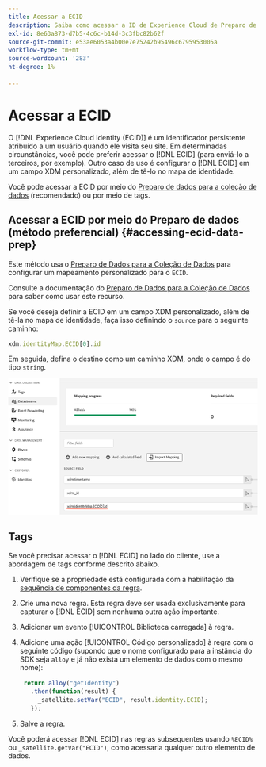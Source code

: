 ```yaml
---
title: Acessar a ECID
description: Saiba como acessar a ID de Experience Cloud de Preparo de dados ou Tags
exl-id: 8e63a873-d7b5-4c6c-b14d-3c3fbc82b62f
source-git-commit: e53ae6053a4b00e7e75242b95496c6795953005a
workflow-type: tm+mt
source-wordcount: '283'
ht-degree: 1%

---
```



# Acessar a ECID

O [!DNL Experience Cloud Identity (ECID)] é um identificador persistente atribuído a um usuário quando ele visita seu site. Em determinadas circunstâncias, você pode preferir acessar o [!DNL ECID] (para enviá-lo a terceiros, por exemplo). Outro caso de uso é configurar o [!DNL ECID] em um campo XDM personalizado, além de tê-lo no mapa de identidade.

Você pode acessar a ECID por meio do [Preparo de dados para a coleção de dados](../../../../datastreams/data-prep.md) (recomendado) ou por meio de tags.

## Acessar a ECID por meio do Preparo de dados (método preferencial) {#accessing-ecid-data-prep}

Este método usa o [Preparo de Dados para a Coleção de Dados](../../../../datastreams/data-prep.md) para configurar um mapeamento personalizado para o `ECID`.

Consulte a documentação do [Preparo de Dados para a Coleção de Dados](../../../../datastreams/data-prep.md) para saber como usar este recurso.

Se você deseja definir a ECID em um campo XDM personalizado, além de tê-la no mapa de identidade, faça isso definindo o `source` para o seguinte caminho:

```js
xdm.identityMap.ECID[0].id
```

Em seguida, defina o destino como um caminho XDM, onde o campo é do tipo `string`.

![](./assets/access-ecid-data-prep.png)

## Tags

Se você precisar acessar o [!DNL ECID] no lado do cliente, use a abordagem de tags conforme descrito abaixo.

1. Verifique se a propriedade está configurada com a habilitação da [sequência de componentes da regra](../../../ui/managing-resources/rules.md#sequencing).
1. Crie uma nova regra. Esta regra deve ser usada exclusivamente para capturar o [!DNL ECID] sem nenhuma outra ação importante.
1. Adicionar um evento [!UICONTROL Biblioteca carregada] à regra.
1. Adicione uma ação [!UICONTROL Código personalizado] à regra com o seguinte código (supondo que o nome configurado para a instância do SDK seja `alloy` e já não exista um elemento de dados com o mesmo nome):

   ```js
    return alloy("getIdentity")
      .then(function(result) {
        _satellite.setVar("ECID", result.identity.ECID);
      });
   ```

1. Salve a regra.

Você poderá acessar [!DNL ECID] nas regras subsequentes usando `%ECID%` ou `_satellite.getVar("ECID")`, como acessaria qualquer outro elemento de dados.
